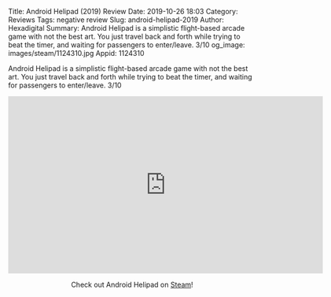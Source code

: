 Title: Android Helipad (2019) Review
Date: 2019-10-26 18:03
Category: Reviews
Tags: negative review
Slug: android-helipad-2019
Author: Hexadigital
Summary: Android Helipad is a simplistic flight-based arcade game with not the best art. You just travel back and forth while trying to beat the timer, and waiting for passengers to enter/leave. 3/10
og_image: images/steam/1124310.jpg
Appid: 1124310

Android Helipad is a simplistic flight-based arcade game with not the best art. You just travel back and forth while trying to beat the timer, and waiting for passengers to enter/leave. 3/10

<center><iframe src="https://www.youtube.com/embed/DiGm-cKcCzA?feature=oembed" allow="accelerometer; autoplay; encrypted-media; gyroscope; picture-in-picture" width="640" height="360" frameborder="0"></iframe>

Check out Android Helipad on [Steam](https://store.steampowered.com/app/1124310/?curator_clanid=34633900)!</center>
